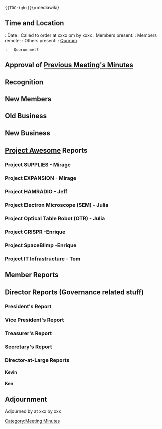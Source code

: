 `{{TOCright}}`{=mediawiki}

## Time and Location

:   Date
:   Called to order at xxxx pm by xxxx
:   Members present:
:   Members remote:
:   Others present:
:   [Quorum](Quorum)

    :   Quorum met?

## Approval of [Previous Meeting's Minutes](Regular_Member_Meeting_2018_07_10)

## Recognition

## New Members

## Old Business

## New Business

## [Project Awesome](:Category:Project_Awesome) Reports

### Project SUPPLIES - Mirage

### Project EXPANSION - Mirage

### Project HAMRADIO - Jeff

### Project Electron Microscope (SEM) - Julia

### Project Optical Table Robot (OTR) - Julia

### Project CRISPR -Enrique

### Project SpaceBlimp -Enrique

### Project IT Infrastructure - Tom

## Member Reports

## Director Reports (Governance related stuff)

### President's Report

### Vice President's Report

### Treasurer's Report

### Secretary's Report

### Director-at-Large Reports

#### Kevin

#### Ken

## Adjournment

Adjourned by at xxx by xxx

[Category:Meeting Minutes](Category:Meeting_Minutes)
